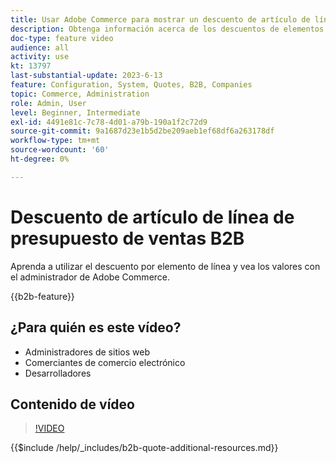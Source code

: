 ```yaml
---
title: Usar Adobe Commerce para mostrar un descuento de artículo de línea para una oferta
description: Obtenga información acerca de los descuentos de elementos de línea en una cotización B2B en Adobe Commerce
doc-type: feature video
audience: all
activity: use
kt: 13797
last-substantial-update: 2023-6-13
feature: Configuration, System, Quotes, B2B, Companies
topic: Commerce, Administration
role: Admin, User
level: Beginner, Intermediate
exl-id: 4491e81c-7c78-4d01-a79b-190a1f2c72d9
source-git-commit: 9a1687d23e1b5d2be209aeb1ef68df6a263178df
workflow-type: tm+mt
source-wordcount: '60'
ht-degree: 0%

---
```


# Descuento de artículo de línea de presupuesto de ventas B2B

Aprenda a utilizar el descuento por elemento de línea y vea los valores con el administrador de Adobe Commerce.

{{b2b-feature}}

## ¿Para quién es este vídeo?

- Administradores de sitios web
- Comerciantes de comercio electrónico
- Desarrolladores

## Contenido de vídeo

>[!VIDEO](https://video.tv.adobe.com/v/3420415?learn=on)

{{$include /help/_includes/b2b-quote-additional-resources.md}}
